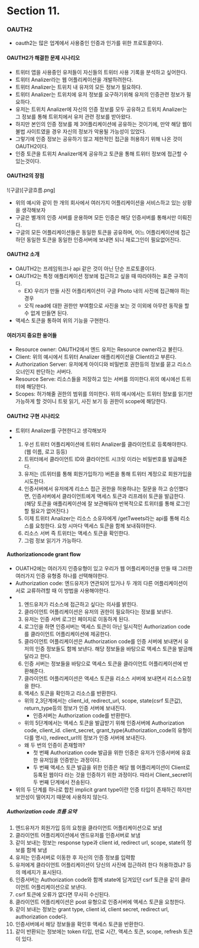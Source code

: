 # Section 11.

### OAUTH2
- oauth2는 많은 업계에서 사용중인 인증과 인가를 위한 프로토콜이다.

#### OAUTH2가 해결한 문제 시나리오
- 트위터 앱을 사용중인 유저들이 자신들의 트위터 사용 기록을 분석하고 싶어한다.
- 트위터 Analizer라는 웹 어플리케이션을 개발하려한다.
- 트위터 Analizer는 트위치 내 유저의 모든 정보가 필요하다.
- 트위터 Analizer는 트위치에 유저 정보를 요구하기위해 유저의 인증관련 정보가 필요하다.
- 유저는 트위치 Analizer에 자신의 인증 정보를 모두 공유하고 트위치 Analizer는 그 정보를 통해 트위치에서 유저 관련 정보를 받아왔다.
- 하지만 본인의 인증 정보를 제 3어플리케이션에 공유하는 것이기에, 만약 해당 웹이 불법 사이트였을 경우 자신의 정보가 악용될 가능성이 있었다.
- 그렇기에 인증 정보는 공유하기 않고 제한적인 접근을 허용하기 위해 나온 것이 OAUTH2이다.
- 인증 토큰을 트위치 Analizer에게 공유하고 토큰을 통해 트위터 정보에 접근할 수 있는것이다.

#### OAUTH2의 장점
!(구글)[구글흐름.png]
- 위의 예시와 같이 한 개의 회사에서 여러가지 어플리케이션을 서비스하고 있는 상황을 생각해보자
- 구글은 별개의 인증 서버를 운용하며 모든 인증은 해당 인증서버를 통해서만 이뤄진다.
- 구글의 모든 어플리케이션들은 동일한 토큰을 공유하며, 어느 어플리케이션에 접근하던 동일한 토큰을 동일한 인증서버에 보내면 되니 재로그인이 필요없어진다.

#### OAUTH2 소개
- OAUTH2는 프레임워크나 api 같은 것이 아닌 단순 프로토콜이다.
- OAUTH2는 특정 애플리케이션 정보에 접근하고 싶을 때 따라야하는 표준 규격이다.
  - EX) 우리가 만들 사진 어플리케이션이 구글 Photo 내의 사진에 접근해야 하는 경우
  - 오직 read에 대한 권한만 부여함으로 사진을 보는 것 이외에 아무런 동작을 할 수 없게 만들면 된다.
- 액세스 토큰을 통하여 위의 기능을 구현한다.

#### 여러가지 중요한 용어들
- Resource owner: OAUTH2에서 엔드 유저는 Resource owner라고 불린다.
- Client: 위의 예시에서 트위터 Analizer 애플리케이션을 Client라고 부른다.
- Authorization Server: 유저에게 아이디와 비밀번호 권한등의 정보를 묻고 리소스 오너인지 판단하는 서버다.
- Resource Serve: 리소스들을 저장하고 있는 서버를 의미한다.위의 예시에선 트위터에 해당한다.
- Scopes: 허가해줄 권한의 범위를 의미한다. 위의 예시에서는 트위터 정보를 읽기만 가능하게 할 것이니 트윗 읽기, 사진 보기 등 권한이 scope에 해당한다.

#### OAUTH2 구현 시나리오
- 트위터 Analizer를 구현한다고 생각해보자
- 1. 우선 트위터 어플리케이션에 트위터 Analizer를 클라이언트로 등록해야한다. (웹 이름, 로고 등등)
  2. 트위터에서 클라이언트 ID와 클라이언트 시크릿 이라는 비밀번호를 발급해준다.
  3. 유저는 (트위터를 통해 회원가입하기) 버튼을 통해 트위터 계정으로 회원가입을 시도한다.
  4. 인증서버에서 유저에게 리소스 접근 권한을 허용하냐는 질문을 하고 승인했다면, 인증서버에서 클라이언트에게 액세스 토큰과 리프레쉬 토큰을 발급한다. (해당 토큰을 애플리케이션에 잘 보관해둬야 반복적으로 트위터를 통해 로그인할 필요가 없어진다.)
  5. 이제 트위터 Analizer는 리소스 소유자에게 /getTweets라는 api를 통해 리소스를 요청한다. 요청 시마다 액세스 토큰을 함께 보내줘야한다.
  6. 리소스 서버 즉 트위터는 액세스 토큰을 확인한다.
  7. 그럼 정보 읽기가 가능하다.

#### Authorizationcode grant flow
- OUATH2에는 여러가지 인증유형이 있고 우리가 웹 어플리케이션을 만들 때 그러한 여러가지 인증 유형중 하나를 선택해야한다.
- Authorization code: 엔드유저가 연관되어 있거나 두 개의 다른 어플리케이션이 서로 교류하려할 때 이 방법을 사용해야한다.
- 1. 엔드유저가 리소스에 접근하고 싶다는 의사를 밝힌다.
  2. 클라이언트 어플리케이션은 유저의 권한이 필요하다는 정보를 보낸다.
  3. 유저는 인증 서버 로그인 페이지로 이동하게 된다. 
  4. 로그인을 하면 인증서버는 액세스 토큰이 아닌 일시적인 Authorization code를 클라이언트 어플리케이션에 제공한다.
  5. 클라이언트 어플리케이션은 Authorization code를 인증 서버에 보내면서 유저의 인증 정보들도 함께 보낸다. 해당 정보들을 바탕으로 액세스 토큰을 발금해달라고 한다.
  6. 인증 서버는 정보들을 바탕으로 액세스 토큰을 클라이언트 어플리케이션에 반환해준다.
  7. 클라이언트 어플리케이션은 액세스 토큰을 리소스 서버에 보내면서 리소스요청을 한다.
  8. 액세스 토큰을 확인하고 리소스를 반환한다.
  - 위의 2,3단계에서는 client_id, redirect_url, scope, state(csrf 토큰값), return_type등의 정보가 인증 서버에 보내진다.
    - 인증서버는 Authorization code를 반환한다.
  - 위의 5단계에서는 액세스 토큰을 발급받기 위해 인증서버에 Authorization code, client_id. client_secret, grant_type(Authorization_code의 유형이다를 명시), redirect_url의 정보가 인증 서버에 보내진다.
  - 왜 두 번의 인증이 존재할까?
    - 첫 번째 Authorization code 발급을 위한 인증은 유저가 인증서버에 유효한 유저임을 인증받는 과정이다.
    - 두 번째 액세스 토큰 발급을 위한 인증은 해당 웹 어플리케이션이 Client로 등록된 웹이다 라는 것을 인증하기 위한 과정이다. 따라서 Client_secret이 두 번째 단계에서 전송된다.
- 위의 두 단계를 하나로 합친 implicit grant type이란 인증 타입이 존재하긴 하지만 보안성이 떨어지기 때문에 사용하지 않는다.

##### Authorization code 흐름 요약
1. 엔드유저가 회원가입 등의 요청을 클라이언트 어플리케이션으로 보냄
2. 클라이언트 어플리케이션에서 엔드유저를 인증서버로 보냄
3. 같이 보내는 정보는 response type과 client id, redirect url, scope, state의 정보를 함께 보냄
4. 유저는 인증서버로 이동한 후 자신의 인증 정보를 입력함
5. 유저에게 클라이언트 어플리케이션이 당신의 사진에 접근하려 한다 허용하겠냐? 등의 메세지가 표시된다.
6. 인증서버는 Authorization code와 함께 state에 담겨있던 csrf 토큰을 같이 클라이언트 어플리케이션으로 보낸다.
7. csrf 토큰에 오류가 없다면 무사히 수신된다.
8. 클라이언트 어플리케이션은 post 유형으로 인증서버에 액세스 토큰을 요청한다.
9. 같이 보내는 정보는 grant type, client id, client secret, redirect url, authorization code다.
10. 인증서버에서 해당 정보들을 확인후 액세스 토큰을 반환한다.
11. 같이 반환되는 정보에는 token 타입, 만료 시간, 액세스 토큰, scope, refresh 토큰이 있다.


    
